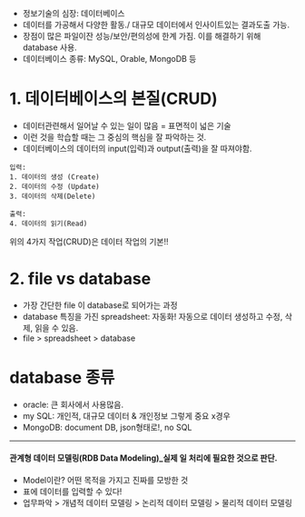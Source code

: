 + 정보기술의 심장: 데이터베이스
+ 데이터를 가공해서 다양한 활동./ 대규모 데이터에서 인사이트있는 결과도출 가능.
+ 장점이 많은 파일이잔 성능/보안/편의성에 한계 가짐. 이를 해결하기 위해 database 사용.
+ 데이터베이스 종류: MySQL, Orable, MongoDB 등



# 1. 데이터베이스의 본질(CRUD)
+ 데이터관련해서 일어날 수 있는 일이 많음 = 표면적이 넓은 기술
+ 이런 것을 학습할 때는 그 중심의 핵심을 잘 파악하는 것.
+ 데이터베이스의 데이터의 input(입력)과 output(출력)을 잘 따져야함.

```
입력: 
1. 데이터의 생성 (Create)
2. 데이터의 수정 (Update)
3. 데이터의 삭제(Delete)
```
```
출력:
4. 데이터의 읽기(Read)
```
위의 4가지 작업(CRUD)은 데이터 작업의 기본!!

# 2. file vs database
+ 가장 간단한 file 이 database로 되어가는 과정
+ database 특징을 가진 spreadsheet: 자동화! 자동으로 데이터 생성하고 수정, 삭제, 읽을 수 있음.
+ file > spreadsheet > database

# database 종류
+ oracle: 큰 회사에서 사용많음.
+ my SQL:  개인적, 대규모 데이터 & 개인정보 그렇게 중요 x경우
+ MongoDB: document DB, json형태로!, no SQL

--------------------------------------------------------------------------
#### 관계형 데이터 모델링(RDB Data Modeling)_실제 일 처리에 필요한 것으로 판단.
+ Model이란? 어떤 목적을 가지고 진짜를 모방한 것
+ 표에 데이터를 입력할 수 있다!
+ 업무파악 > 개념적 데이터 모델링 > 논리적 데이터 모델링 > 물리적 데이터 모델링

